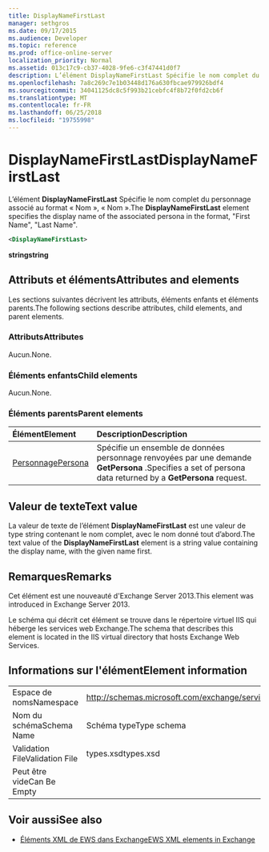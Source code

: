 ```yaml
---
title: DisplayNameFirstLast
manager: sethgros
ms.date: 09/17/2015
ms.audience: Developer
ms.topic: reference
ms.prod: office-online-server
localization_priority: Normal
ms.assetid: 013c17c9-cb37-4028-9fe6-c3f47441d0f7
description: L’élément DisplayNameFirstLast Spécifie le nom complet du personnage associé dans le format, prénom, nom de famille.
ms.openlocfilehash: 7a8c269c7e1b03448d176a630fbcae979926bdf4
ms.sourcegitcommit: 34041125dc8c5f993b21cebfc4f8b72f0fd2cb6f
ms.translationtype: MT
ms.contentlocale: fr-FR
ms.lasthandoff: 06/25/2018
ms.locfileid: "19755998"
---
```

# <a name="displaynamefirstlast"></a><span data-ttu-id="c1a52-103">DisplayNameFirstLast</span><span class="sxs-lookup"><span data-stu-id="c1a52-103">DisplayNameFirstLast</span></span>

<span data-ttu-id="c1a52-104">L’élément **DisplayNameFirstLast** Spécifie le nom complet du personnage associé au format « Nom », « Nom ».</span><span class="sxs-lookup"><span data-stu-id="c1a52-104">The **DisplayNameFirstLast** element specifies the display name of the associated persona in the format, "First Name", "Last Name".</span></span> 
  
```XML
<DisplayNameFirstLast>
```

 <span data-ttu-id="c1a52-105">**string**</span><span class="sxs-lookup"><span data-stu-id="c1a52-105">**string**</span></span>
## <a name="attributes-and-elements"></a><span data-ttu-id="c1a52-106">Attributs et éléments</span><span class="sxs-lookup"><span data-stu-id="c1a52-106">Attributes and elements</span></span>

<span data-ttu-id="c1a52-107">Les sections suivantes décrivent les attributs, éléments enfants et éléments parents.</span><span class="sxs-lookup"><span data-stu-id="c1a52-107">The following sections describe attributes, child elements, and parent elements.</span></span>
  
### <a name="attributes"></a><span data-ttu-id="c1a52-108">Attributs</span><span class="sxs-lookup"><span data-stu-id="c1a52-108">Attributes</span></span>

<span data-ttu-id="c1a52-109">Aucun.</span><span class="sxs-lookup"><span data-stu-id="c1a52-109">None.</span></span>
  
### <a name="child-elements"></a><span data-ttu-id="c1a52-110">Éléments enfants</span><span class="sxs-lookup"><span data-stu-id="c1a52-110">Child elements</span></span>

<span data-ttu-id="c1a52-111">Aucun.</span><span class="sxs-lookup"><span data-stu-id="c1a52-111">None.</span></span>
  
### <a name="parent-elements"></a><span data-ttu-id="c1a52-112">Éléments parents</span><span class="sxs-lookup"><span data-stu-id="c1a52-112">Parent elements</span></span>

|<span data-ttu-id="c1a52-113">**Élément**</span><span class="sxs-lookup"><span data-stu-id="c1a52-113">**Element**</span></span>|<span data-ttu-id="c1a52-114">**Description**</span><span class="sxs-lookup"><span data-stu-id="c1a52-114">**Description**</span></span>|
|:-----|:-----|
|[<span data-ttu-id="c1a52-115">Personnage</span><span class="sxs-lookup"><span data-stu-id="c1a52-115">Persona</span></span>](persona.md) <br/> |<span data-ttu-id="c1a52-116">Spécifie un ensemble de données personnage renvoyées par une demande **GetPersona** .</span><span class="sxs-lookup"><span data-stu-id="c1a52-116">Specifies a set of persona data returned by a **GetPersona** request.</span></span>  <br/> |
   
## <a name="text-value"></a><span data-ttu-id="c1a52-117">Valeur de texte</span><span class="sxs-lookup"><span data-stu-id="c1a52-117">Text value</span></span>

<span data-ttu-id="c1a52-118">La valeur de texte de l’élément **DisplayNameFirstLast** est une valeur de type string contenant le nom complet, avec le nom donné tout d’abord.</span><span class="sxs-lookup"><span data-stu-id="c1a52-118">The text value of the **DisplayNameFirstLast** element is a string value containing the display name, with the given name first.</span></span> 
  
## <a name="remarks"></a><span data-ttu-id="c1a52-119">Remarques</span><span class="sxs-lookup"><span data-stu-id="c1a52-119">Remarks</span></span>

<span data-ttu-id="c1a52-120">Cet élément est une nouveauté d'Exchange Server 2013.</span><span class="sxs-lookup"><span data-stu-id="c1a52-120">This element was introduced in Exchange Server 2013.</span></span>
  
<span data-ttu-id="c1a52-121">Le schéma qui décrit cet élément se trouve dans le répertoire virtuel IIS qui héberge les services web Exchange.</span><span class="sxs-lookup"><span data-stu-id="c1a52-121">The schema that describes this element is located in the IIS virtual directory that hosts Exchange Web Services.</span></span>
  
## <a name="element-information"></a><span data-ttu-id="c1a52-122">Informations sur l'élément</span><span class="sxs-lookup"><span data-stu-id="c1a52-122">Element information</span></span>

|||
|:-----|:-----|
|<span data-ttu-id="c1a52-123">Espace de noms</span><span class="sxs-lookup"><span data-stu-id="c1a52-123">Namespace</span></span>  <br/> |http://schemas.microsoft.com/exchange/services/2006/types  <br/> |
|<span data-ttu-id="c1a52-124">Nom du schéma</span><span class="sxs-lookup"><span data-stu-id="c1a52-124">Schema Name</span></span>  <br/> |<span data-ttu-id="c1a52-125">Schéma type</span><span class="sxs-lookup"><span data-stu-id="c1a52-125">Type schema</span></span>  <br/> |
|<span data-ttu-id="c1a52-126">Validation File</span><span class="sxs-lookup"><span data-stu-id="c1a52-126">Validation File</span></span>  <br/> |<span data-ttu-id="c1a52-127">types.xsd</span><span class="sxs-lookup"><span data-stu-id="c1a52-127">types.xsd</span></span>  <br/> |
|<span data-ttu-id="c1a52-128">Peut être vide</span><span class="sxs-lookup"><span data-stu-id="c1a52-128">Can Be Empty</span></span>  <br/> ||
   
## <a name="see-also"></a><span data-ttu-id="c1a52-129">Voir aussi</span><span class="sxs-lookup"><span data-stu-id="c1a52-129">See also</span></span>

- [<span data-ttu-id="c1a52-130">Éléments XML de EWS dans Exchange</span><span class="sxs-lookup"><span data-stu-id="c1a52-130">EWS XML elements in Exchange</span></span>](ews-xml-elements-in-exchange.md)

